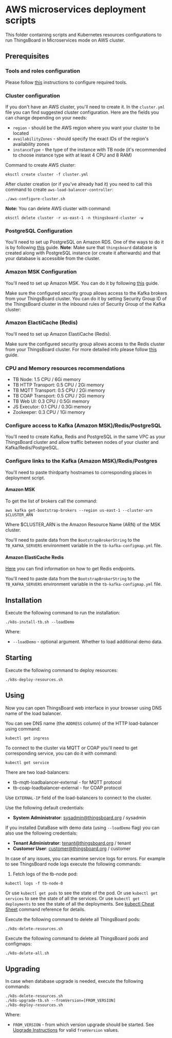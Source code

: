 # AWS microservices deployment scripts

This folder containing scripts and Kubernetes resources configurations to run ThingsBoard in Microservices mode on AWS cluster.

## Prerequisites

### Tools and roles configuration

Please follow [this](aws/README.md) instructions to configure required tools.

### Cluster configuration

If you don't have an AWS cluster, you'll need to create it.
In the `cluster.yml` file you can find suggested cluster configuration. 
Here are the fields you can change depending on your needs:
- `region` - should be the AWS region where you want your cluster to be located
- `availabilityZones` - should specify the exact IDs of the region's availability zones
- `instanceType` - the type of the instance with TB node (it's recommended to choose instance type with at least 4 CPU and 8 RAM)

Command to create AWS cluster:
```
eksctl create cluster -f cluster.yml
```

After cluster creation (or if you've already had it) you need to call this command to create `aws-load-balancer-controller`:
```
./aws-configure-cluster.sh
```

**Note:** You can delete AWS cluster with command:
```
eksctl delete cluster -r us-east-1 -n thingsboard-cluster -w
```

### PostgreSQL Configuration

You'll need to set up PostgreSQL on Amazon RDS. 
One of the ways to do it is by following [this](https://docs.aws.amazon.com/AmazonRDS/latest/UserGuide/CHAP_SettingUp.html) guide.
**Note**: Make sure that `thingsboard` database is created along with PostgreSQL instance (or create it afterwards) 
and that your database is accessible from the cluster.

### Amazon MSK Configuration

You'll need to set up Amazon MSK.
You can do it by following [this](https://docs.aws.amazon.com/msk/latest/developerguide/getting-started.html) guide.

Make sure the configured security group allows access to the Kafka brokers from your ThingsBoard cluster.
You can do it by setting Security Group ID of the ThingsBoard cluster in the inbound rules of Security Group of the Kafka cluster:

### Amazon ElactiCache (Redis)

You'll need to set up Amazon ElastiCache (Redis).

Make sure the configured security group allows access to the Redis cluster from your ThingsBoard cluster. 
For more detailed info please follow [this](https://docs.aws.amazon.com/AmazonElastiCache/latest/red-ug/GettingStarted.AuthorizeAccess.html) guide.

### CPU and Memory resources recommendations

- TB Node: 1.5 CPU / 6Gi memory
- TB HTTP Transport: 0.5 CPU / 2Gi memory
- TB MQTT Transport: 0.5 CPU / 2Gi memory
- TB COAP Transport: 0.5 CPU / 2Gi memory
- TB Web UI: 0.3 CPU / 0.5Gi memory
- JS Executor: 0.1 CPU / 0.3Gi memory
- Zookeeper: 0.3 CPU / 1Gi memory

### Configure access to Kafka (Amazon MSK)/Redis/PostgreSQL

You'll need to create Kafka, Redis and PostgreSQL in the same VPC as your ThingsBoard cluster and allow traffic between nodes of your cluster and Kafka/Redis/PostgreSQL.

### Configure links to the Kafka (Amazon MSK)/Redis/Postgres

You'll need to paste thirdparty hostnames to corresponding places in deployment script.

#### Amazon MSK

To get the list of brokers call the command:
```
aws kafka get-bootstrap-brokers --region us-east-1 --cluster-arn $CLUSTER_ARN
```
Where $CLUSTER_ARN is the Amazon Resource Name (ARN) of the MSK cluster.

You'll need to paste data from the `BootstrapBrokerString` to the `TB_KAFKA_SERVERS` environment variable in the `tb-kafka-configmap.yml` file.

#### Amazon ElastiCache Redis

[Here](https://docs.aws.amazon.com/AmazonElastiCache/latest/red-ug/GettingStarted.ConnectToCacheNode.html) you can find information on how to get Redis endpoints.

You'll need to paste data from the `BootstrapBrokerString` to the `TB_KAFKA_SERVERS` environment variable in the `tb-kafka-configmap.yml` file.

## Installation

Execute the following command to run the installation:

```
./k8s-install-tb.sh --loadDemo
```

Where:

- `--loadDemo` - optional argument. Whether to load additional demo data.

## Starting

Execute the following command to deploy resources:

```
./k8s-deploy-resources.sh
```

## Using

Now you can open ThingsBoard web interface in your browser using DNS name of the load balancer.

You can see DNS name (the `ADDRESS` column) of the HTTP load-balancer using command:
```
kubectl get ingress
```

To connect to the cluster via MQTT or COAP you'll need to get corresponding service, you can do it with command:
```
kubectl get service
```

There are two load-balancers:
- tb-mqtt-loadbalancer-external - for MQTT protocol
- tb-coap-loadbalancer-external - for COAP protocol

Use `EXTERNAL-IP` field of the load-balancers to connect to the cluster.

Use the following default credentials:

- **System Administrator**: sysadmin@thingsboard.org / sysadmin

If you installed DataBase with demo data (using `--loadDemo` flag) you can also use the following credentials:

- **Tenant Administrator**: tenant@thingsboard.org / tenant
- **Customer User**: customer@thingsboard.org / customer

In case of any issues, you can examine service logs for errors.
For example to see ThingsBoard node logs execute the following commands:

1) Fetch logs of the tb-node pod:

```
kubectl logs -f tb-node-0
```

Or use `kubectl get pods` to see the state of the pod.
Or use `kubectl get services` to see the state of all the services.
Or use `kubectl get deployments` to see the state of all the deployments.
See [kubectl Cheat Sheet](https://kubernetes.io/docs/reference/kubectl/cheatsheet/) command reference for details.

Execute the following command to delete all ThingsBoard pods:

```
./k8s-delete-resources.sh
```

Execute the following command to delete all ThingsBoard pods and configmaps:

```
./k8s-delete-all.sh
```

## Upgrading

In case when database upgrade is needed, execute the following commands:

```
./k8s-delete-resources.sh
./k8s-upgrade-tb.sh --fromVersion=[FROM_VERSION]
./k8s-deploy-resources.sh
```

Where:

- `FROM_VERSION` - from which version upgrade should be started. See [Upgrade Instructions](https://thingsboard.io/docs/user-guide/install/upgrade-instructions) for valid `fromVersion` values.

